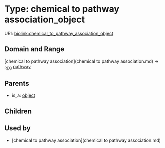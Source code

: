 
# Type: chemical to pathway association_object




URI: [biolink:chemical_to_pathway_association_object](https://w3id.org/biolink/vocab/chemical_to_pathway_association_object)


## Domain and Range

[chemical to pathway association](chemical to pathway association.md) ->  <sub>REQ</sub> [pathway](pathway.md)

## Parents

 *  is_a: [object](object.md)

## Children


## Used by

 * [chemical to pathway association](chemical to pathway association.md)
